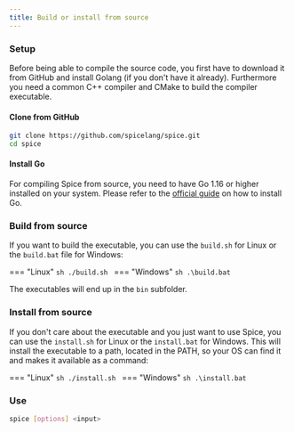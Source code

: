 ```yaml
---
title: Build or install from source
---
```


### Setup
Before being able to compile the source code, you first have to download it from GitHub and install Golang (if you don't have it already).
Furthermore you need a common C++ compiler and CMake to build the compiler executable.

#### Clone from GitHub
```sh
git clone https://github.com/spicelang/spice.git
cd spice
```

#### Install Go
For compiling Spice from source, you need to have Go 1.16 or higher installed on your system. Please refer to the [official guide](https://golang.org/doc/install) on how to install Go.

### Build from source
If you want to build the executable, you can use the `build.sh` for Linux or the `build.bat` file for Windows:

=== "Linux"
    ```sh
    ./build.sh
    ```
=== "Windows"
    ```sh
    .\build.bat
    ```

The executables will end up in the `bin` subfolder.

### Install from source
If you don't care about the executable and you just want to use Spice, you can use the `install.sh` for Linux or the `install.bat` for Windows. This will install the executable to a path, located in the PATH, so your OS can find it and makes it available as a command:

=== "Linux"
    ```sh
    ./install.sh
    ```
=== "Windows"
    ```sh
    .\install.bat
    ```

### Use
```sh
spice [options] <input>
```